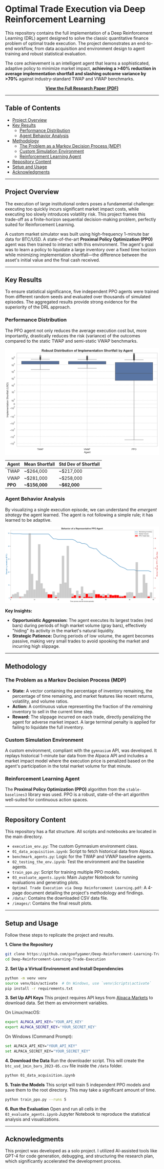 # Optimal Trade Execution via Deep Reinforcement Learning

This repository contains the full implementation of a Deep Reinforcement Learning (DRL) agent designed to solve the classic quantitative finance problem of optimal trade execution. The project demonstrates an end-to-end workflow, from data acquisition and environment design to agent training and robust statistical evaluation.

The core achievement is an intelligent agent that learns a sophisticated, adaptive policy to minimize market impact, **achieving a >40% reduction in average implementation shortfall and slashing outcome variance by >70%** against industry-standard TWAP and VWAP benchmarks.

<p align="center">
  <a href="[Link to PDF]"><strong>View the Full Research Paper (PDF)</strong></a>
</p>

---

## Table of Contents
- [Project Overview](#project-overview)
- [Key Results](#key-results)
  - [Performance Distribution](#performance-distribution)
  - [Agent Behavior Analysis](#agent-behavior-analysis)
- [Methodology](#methodology)
  - [The Problem as a Markov Decision Process (MDP)](#the-problem-as-a-markov-decision-process-mdp)
  - [Custom Simulation Environment](#custom-simulation-environment)
  - [Reinforcement Learning Agent](#reinforcement-learning-agent)
- [Repository Content](#repository-content)
- [Setup and Usage](#setup-and-usage)
- [Acknowledgments](#acknowledgments)

---

## Project Overview

The execution of large institutional orders poses a fundamental challenge: executing too quickly incurs significant market impact costs, while executing too slowly introduces volatility risk. This project frames this trade-off as a finite-horizon sequential decision-making problem, perfectly suited for Reinforcement Learning.

A custom market simulator was built using high-frequency 1-minute bar data for BTC/USD. A state-of-the-art **Proximal Policy Optimization (PPO)** agent was then trained to interact with this environment. The agent's goal was to learn a policy to liquidate a large inventory over a fixed time horizon while minimizing implementation shortfall—the difference between the asset's initial value and the final cash received.

---

## Key Results

To ensure statistical significance, five independent PPO agents were trained from different random seeds and evaluated over thousands of simulated episodes. The aggregated results provide strong evidence for the superiority of the DRL approach.

### Performance Distribution

The PPO agent not only reduces the average execution cost but, more importantly, drastically reduces the risk (variance) of the outcomes compared to the static TWAP and semi-static VWAP benchmarks.

![Box Plot of Implementation Shortfall](images/box_plot.png)

| Agent | Mean Shortfall | Std Dev of Shortfall |
|-------|----------------|----------------------|
| TWAP  | ~$264,000      | ~$217,000            |
| VWAP  | ~$281,000      | ~$258,000            |
| **PPO**   | **~$156,000**      | **~$62,000**             |


### Agent Behavior Analysis

By visualizing a single execution episode, we can understand the *emergent strategy* the agent learned. The agent is not following a simple rule; it has learned to be adaptive.

![PPO Agent Trading Behavior](images/agent_behavior.png)

**Key Insights:**
- **Opportunistic Aggression:** The agent executes its largest trades (red bars) during periods of high market volume (gray bars), effectively "hiding" its activity in the market's natural liquidity.
- **Strategic Patience:** During periods of low volume, the agent becomes passive, making very small trades to avoid spooking the market and incurring high slippage.

---

## Methodology

### The Problem as a Markov Decision Process (MDP)
- **State:** A vector containing the percentage of inventory remaining, the percentage of time remaining, and market features like recent returns, volatility, and volume ratios.
- **Action:** A continuous value representing the fraction of the *remaining* inventory to sell in the current time step.
- **Reward:** The slippage incurred on each trade, directly penalizing the agent for adverse market impact. A large terminal penalty is applied for failing to liquidate the full inventory.

### Custom Simulation Environment
A custom environment, compliant with the `gymnasium` API, was developed. It replays historical 1-minute bar data from the Alpaca API and includes a market impact model where the execution price is penalized based on the agent's participation in the total market volume for that minute.

### Reinforcement Learning Agent
The **Proximal Policy Optimization (PPO)** algorithm from the `stable-baselines3` library was used. PPO is a robust, state-of-the-art algorithm well-suited for continuous action spaces.

---

## Repository Content
This repository has a flat structure. All scripts and notebooks are located in the main directory.

- `execution_env.py`: The custom Gymnasium environment class.
- `01_data_acquisition.ipynb`: Script to fetch historical data from Alpaca.
- `benchmark_agents.py`: Logic for the TWAP and VWAP baseline agents.
- `02_testing_the_env.ipynb`: Test the environment and the baseline agents.
- `train_ppo.py`: Script for training multiple PPO models.
- `03_evaluate_agents.ipynb`: Main Jupyter Notebook for running evaluations and generating plots.
- `Optimal Trade Execution via Deep Reinforcement Learning.pdf`: A 4-page document detailing the project's methodology and findings.
- `/data/`: Contains the downloaded CSV data file.
- `/images/`: Contains the final result plots.

---

## Setup and Usage

Follow these steps to replicate the project and results.

**1. Clone the Repository**
```bash
git clone https://github.com/goofygamer/Deep-Reinforcement-Learning-Trade-Execution.git
cd Deep-Reinforcement-Learning-Trade-Execution
```

**2. Set Up a Virtual Environment and Install Dependencies**
```bash
python -m venv venv
source venv/bin/activate  # On Windows, use `venv\Scripts\activate`
pip install -r requirements.txt
```

**3. Set Up API Keys**
This project requires API keys from [Alpaca Markets](https://alpaca.markets/) to download data. Set them as environment variables.

On Linux/macOS:
```bash
export ALPACA_API_KEY='YOUR_API_KEY'
export ALPACA_SECRET_KEY='YOUR_SECRET_KEY'
```
On Windows (Command Prompt):
```bash
set ALPACA_API_KEY="YOUR_API_KEY"
set ALPACA_SECRET_KEY="YOUR_SECRET_KEY"
```

**4. Download the Data**
Run the downloader script. This will create the `btc_usd_1min_bars_2023-05.csv` file inside the `/data` folder.
```bash
python 01_data_acquisition.ipynb
```

**5. Train the Models**
This script will train 5 independent PPO models and save them to the root directory. This may take a significant amount of time.
```bash
python train_ppo.py --runs 5
```

**6. Run the Evaluation**
Open and run all cells in the `03_evaluate_agents.ipynb` Jupyter Notebook to reproduce the statistical analysis and visualizations.

---

## Acknowledgments
This project was developed as a solo project. I utilized AI-assisted tools like GPT-4 for code generation, debugging, and structuring the research plan, which significantly accelerated the development process.
